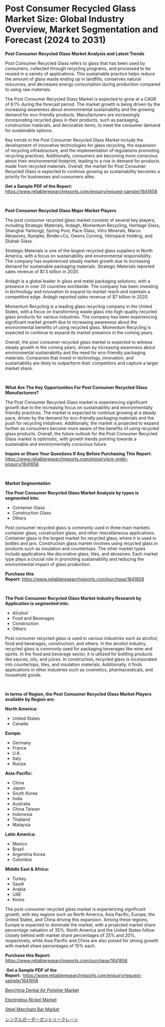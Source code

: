 <p><h1>Post Consumer Recycled Glass Market Size: Global Industry Overview, Market Segmentation and Forecast (2024 to 2031)</h1></p><p><strong>Post Consumer Recycled Glass Market Analysis and Latest Trends</strong></p>
<p><p>Post Consumer Recycled Glass refers to glass that has been used by consumers, collected through recycling programs, and processed to be reused in a variety of applications. This sustainable practice helps reduce the amount of glass waste ending up in landfills, conserves natural resources, and decreases energy consumption during production compared to using raw materials.</p><p>The Post Consumer Recycled Glass Market is expected to grow at a CAGR of 6.1% during the forecast period. The market growth is being driven by the increasing awareness about environmental sustainability and the growing demand for eco-friendly products. Manufacturers are increasingly incorporating recycled glass in their products, such as packaging, construction materials, and decorative items, to meet the consumer demand for sustainable options.</p><p>Key trends in the Post Consumer Recycled Glass Market include the development of innovative technologies for glass recycling, the expansion of recycling infrastructure, and the implementation of regulations promoting recycling practices. Additionally, consumers are becoming more conscious about their environmental footprint, leading to a rise in demand for products made from recycled materials. Overall, the market for Post Consumer Recycled Glass is expected to continue growing as sustainability becomes a priority for businesses and consumers alike.</p></p>
<p><strong>Get a Sample PDF of the Report:&nbsp;</strong> <a href="https://www.reliableresearchreports.com/enquiry/request-sample/1641658">https://www.reliableresearchreports.com/enquiry/request-sample/1641658</a></p>
<p>&nbsp;</p>
<p><strong>Post Consumer Recycled Glass Major Market Players</strong></p>
<p><p>The post consumer recycled glass market consists of several key players, including Strategic Materials, Ardagh, Momentum Recycling, Heritage Glass, Shanghai Yanlongji, Spring Pool, Pace Glass, Vitro Minerals, Marco Abrasives, Rumpke, Binder+Co, Owens Corning, Vetropack Holding, and Dlubak Glass.</p><p>Strategic Materials is one of the largest recycled glass suppliers in North America, with a focus on sustainability and environmental responsibility. The company has experienced steady market growth due to increasing demand for sustainable packaging materials. Strategic Materials reported sales revenue of $1.5 billion in 2020.</p><p>Ardagh is a global leader in glass and metal packaging solutions, with a presence in over 20 countries worldwide. The company has been investing in technology and innovation to expand its market reach and maintain a competitive edge. Ardagh reported sales revenue of $7 billion in 2020.</p><p>Momentum Recycling is a leading glass recycling company in the United States, with a focus on transforming waste glass into high-quality recycled glass products for various industries. The company has been experiencing significant market growth due to increasing awareness about the environmental benefits of using recycled glass. Momentum Recycling is expected to continue to expand its market presence in the coming years.</p><p>Overall, the post consumer recycled glass market is expected to witness steady growth in the coming years, driven by increasing awareness about environmental sustainability and the need for eco-friendly packaging materials. Companies that invest in technology, innovation, and sustainability are likely to outperform their competitors and capture a larger market share.</p></p>
<p>&nbsp;</p>
<p><strong>What Are The Key Opportunities For Post Consumer Recycled Glass Manufacturers?</strong></p>
<p><p>The Post Consumer Recycled Glass market is experiencing significant growth due to the increasing focus on sustainability and environmentally friendly practices. The market is expected to continue growing at a steady pace, driven by the demand for eco-friendly packaging materials and the push for recycling initiatives. Additionally, the market is projected to expand further as consumers become more aware of the benefits of using recycled glass products. Overall, the future outlook for the Post Consumer Recycled Glass market is optimistic, with growth trends pointing towards a sustainable and environmentally conscious future.</p></p>
<p><strong>Inquire or Share Your Questions If Any Before Purchasing This Report:</strong> <a href="https://www.reliableresearchreports.com/enquiry/pre-order-enquiry/1641658">https://www.reliableresearchreports.com/enquiry/pre-order-enquiry/1641658</a></p>
<p>&nbsp;</p>
<p><strong>Market Segmentation</strong></p>
<p><strong>The Post Consumer Recycled Glass Market Analysis by types is segmented into:</strong></p>
<p><ul><li>Container Glass</li><li>Construction Glass</li><li>Others</li></ul></p>
<p><p>Post consumer recycled glass is commonly used in three main markets: container glass, construction glass, and other miscellaneous applications. Container glass is the largest market for recycled glass, where it is used in bottles and jars. Construction glass market involves using recycled glass in products such as insulation and countertops. The other market types include applications like decorative glass, tiles, and abrasives. Each market type plays a crucial role in promoting sustainability and reducing the environmental impact of glass production.</p></p>
<p><strong>Purchase this Report:&nbsp;</strong><a href="https://www.reliableresearchreports.com/purchase/1641658">https://www.reliableresearchreports.com/purchase/1641658</a></p>
<p>&nbsp;</p>
<p><strong>The Post Consumer Recycled Glass Market Industry Research by Application is segmented into:</strong></p>
<p><ul><li>Alcohol</li><li>Food and Beverages</li><li>Construction</li><li>Others</li></ul></p>
<p><p>Post consumer recycled glass is used in various industries such as alcohol, food and beverages, construction, and others. In the alcohol industry, recycled glass is commonly used for packaging beverages like wine and spirits. In the food and beverage sector, it is utilized for bottling products like sauces, oils, and juices. In construction, recycled glass is incorporated into countertops, tiles, and insulation materials. Additionally, it finds applications in other industries such as cosmetics, pharmaceuticals, and household goods.</p></p>
<p>&nbsp;</p>
<p><strong>In terms of Region, the Post Consumer Recycled Glass Market Players available by Region are:</strong></p>
<p>
    <p> <strong> North America: </strong>
        <ul>
            <li>United States</li>
            <li>Canada</li>
        </ul>
        </p> 
    <p> <strong> Europe: </strong>
        <ul>
            <li>Germany</li>
            <li>France</li>
            <li>U.K.</li>
            <li>Italy</li>
            <li>Russia</li>
        </ul>
        </p> 
    <p> <strong> Asia-Pacific: </strong>
        <ul>
            <li>China</li>
            <li>Japan</li>
            <li>South Korea</li>
            <li>India</li>
            <li>Australia</li>
            <li>China Taiwan</li>
            <li>Indonesia</li>
            <li>Thailand</li>
            <li>Malaysia</li>
        </ul>
        </p> 
    <p> <strong> Latin America: </strong>
        <ul>
            <li>Mexico</li>
            <li>Brazil</li>
            <li>Argentina Korea</li>
            <li>Colombia</li>
        </ul>
        </p> 
    <p> <strong> Middle East & Africa: </strong>
        <ul>
            <li>Turkey</li>
            <li>Saudi</li>
            <li>Arabia</li>
            <li>UAE</li>
            <li>Korea</li>
        </ul>
    </p>
    </p>
<p><p>The post-consumer recycled glass market is experiencing significant growth, with key regions such as North America, Asia Pacific, Europe, the United States, and China driving this expansion. Among these regions, Europe is expected to dominate the market, with a projected market share percentage valuation of 35%. North America and the United States follow closely behind with market share percentages of 25% and 20%, respectively, while Asia Pacific and China are also poised for strong growth with market share percentages of 15% each.</p></p>
<p><strong>Purchase this Report: </strong><a href="https://www.reliableresearchreports.com/purchase/1641658">https://www.reliableresearchreports.com/purchase/1641658</a></p>
<p>&nbsp;<strong>Get a Sample PDF of the Report:&nbsp;&nbsp;</strong><a href="https://www.reliableresearchreports.com/enquiry/request-sample/1641658">https://www.reliableresearchreports.com/enquiry/request-sample/1641658</a></p>
<p><strong></strong></p>
<p><p><a href="https://issuu.com/reportprime-2/docs/benchtop-dental-air-polisher-market-size-2030.pptx">Benchtop Dental Air Polisher Market</a></p><p><a href="https://github.com/jerrycopelandthomaswsqd8q/Market-Research-Report-List-1/blob/main/electroless-nickel-market.md">Electroless Nickel Market</a></p><p><a href="https://github.com/brenzgnarento/Market-Research-Report-List-1/blob/main/steel-merchant-bar-market.md">Steel Merchant Bar Market</a></p><p><a href="https://github.com/jkjreqjscoxx7/Market-Research-Report-List-1/blob/main/4566111193967.md">シングルガーダーガントリークレーン</a></p></p>